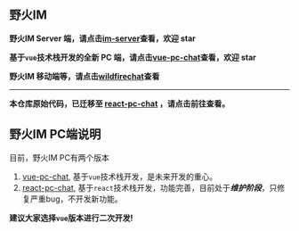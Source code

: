 ## 野火IM
**野火IM Server 端，请点击[im-server](https://github.com/wildfirechat/im-server)查看，欢迎 star**

**基于```vue```技术栈开发的全新 PC 端，请点击[vue-pc-chat](https://github.com/wildfirechat/vue-pc-chat)查看，欢迎 star**

**野火IM 移动端等，请点击[wildfirechat](https://github.com/wildfirechat/)查看**

----

**本仓库原始代码，已迁移至 [react-pc-chat](https://github.com/wildfirechat/react-pc-chat) ，请点击前往查看。**

## 野火IM PC端说明
目前，野火IM PC有两个版本

1. [vue-pc-chat](https://github.com/wildfirechat/vue-pc-chat), 
   基于```vue```技术栈开发，是未来开发的重心。
2. [react-pc-chat](https://github.com/wildfirechat/react-pc-chat), 
   基于```react```技术栈开发，功能完善，目前处于***维护阶段***，只修复严重bug，不开发新功能。
   
**建议大家选择```vue```版本进行二次开发!**

